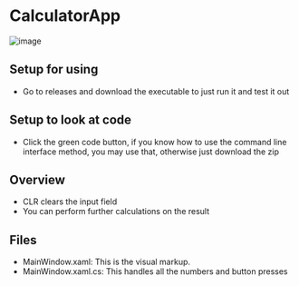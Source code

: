 # CalculatorApp
![image](https://user-images.githubusercontent.com/72280649/150626155-38a07da0-2482-4e98-a94f-f799d7a3ce05.png)
## Setup for using
- Go to releases and download the executable to just run it and test it out
## Setup to look at code
- Click the green code button, if you know how to use the command line interface method, you may use that, otherwise just download the zip
## Overview
- CLR clears the input field
- You can perform further calculations on the result
## Files
- MainWindow.xaml: This is the visual markup.
- MainWindow.xaml.cs: This handles all the numbers and button presses
